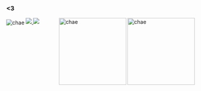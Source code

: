 ### <3


  <img align="center" alt="chae" src="https://i.pinimg.com/564x/52/0a/44/520a448172564fb7e3dc261a95f9a4f4.jpg">
  <img height="180" align="right" alt="chae" src="https://i.pinimg.com/564x/ea/83/cd/ea83cdba19bd63b802a5e9896c95be78.jpg">
  <img height="180" align="right" alt="chae" src="https://i.pinimg.com/564x/ae/ce/4b/aece4b6838b8bc8b5269126156d81478.jpg">
<a href="https://www.instagram.com/hachicna/" target="_blank"><img src="https://img.shields.io/badge/Instagram-E4405F?style=for-the-badge&logo=instagram&logoColor=white" target="_blank">
</a>
<a href="https://open.spotify.com/user/22b6hkruvkowyvu34ymeosika" target="_blank"><img src="https://img.shields.io/badge/Spotify-1ED760?&style=for-the-badge&logo=spotify&logoColor=white" target="_blank">
</a>
